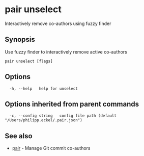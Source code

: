 # pair unselect

Interactively remove co-authors using fuzzy finder

## Synopsis

Use fuzzy finder to interactively remove active co-authors

```shell
pair unselect [flags]
```

## Options

```text
  -h, --help   help for unselect
```

## Options inherited from parent commands

```text
  -c, --config string   config file path (default "/Users/philipp.eckel/.pair.json")
```

## See also

* [pair](pair.md) - Manage Git commit co-authors
